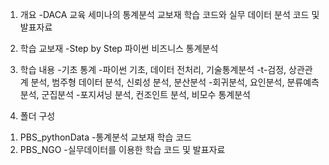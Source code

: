 1. 개요
-DACA 교육 세미나의 통계분석 교보재 학습 코드와 실무 데이터 분석 코드 및 발표자료

2. 학습 교보재
-Step by Step 파이썬 비즈니스 통계분석

3. 학습 내용
-기초 통계
-파이썬 기초, 데이터 전처리, 기술통계분석
-t-검정, 상관관계 분석, 범주형 데이터 분석, 신뢰성 분석, 분산분석
-회귀분석, 요인분석, 분류예측분석, 군집분석
-포지셔닝 분석, 컨조인트 분석, 비모수 통계분석

4. 폴더 구성
1) PBS_pythonData
-통계분석 교보재 학습 코드
2) PBS_NGO
-실무데이터를 이용한 학습 코드 및 발표자료
